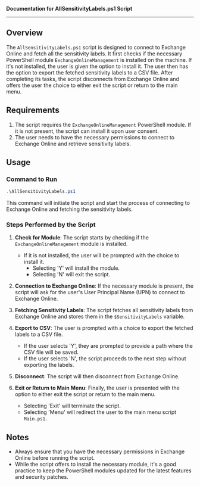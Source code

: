 **Documentation for AllSensitivityLabels.ps1 Script**

---

## **Overview**
The `AllSensitivityLabels.ps1` script is designed to connect to Exchange Online and fetch all the sensitivity labels. It first checks if the necessary PowerShell module `ExchangeOnlineManagement` is installed on the machine. If it's not installed, the user is given the option to install it. The user then has the option to export the fetched sensitivity labels to a CSV file. After completing its tasks, the script disconnects from Exchange Online and offers the user the choice to either exit the script or return to the main menu.

## **Requirements**
1. The script requires the `ExchangeOnlineManagement` PowerShell module. If it is not present, the script can install it upon user consent.
2. The user needs to have the necessary permissions to connect to Exchange Online and retrieve sensitivity labels.

## **Usage**

### **Command to Run**
```powershell
.\AllSensitivityLabels.ps1
```
This command will initiate the script and start the process of connecting to Exchange Online and fetching the sensitivity labels.

### **Steps Performed by the Script**
1. **Check for Module**: The script starts by checking if the `ExchangeOnlineManagement` module is installed.
    - If it is not installed, the user will be prompted with the choice to install it. 
        - Selecting 'Y' will install the module.
        - Selecting 'N' will exit the script.

2. **Connection to Exchange Online**: If the necessary module is present, the script will ask for the user's User Principal Name (UPN) to connect to Exchange Online.

3. **Fetching Sensitivity Labels**: The script fetches all sensitivity labels from Exchange Online and stores them in the `$SensitivityLabels` variable.

4. **Export to CSV**: The user is prompted with a choice to export the fetched labels to a CSV file.
    - If the user selects 'Y', they are prompted to provide a path where the CSV file will be saved.
    - If the user selects 'N', the script proceeds to the next step without exporting the labels.

5. **Disconnect**: The script will then disconnect from Exchange Online.

6. **Exit or Return to Main Menu**: Finally, the user is presented with the option to either exit the script or return to the main menu.
    - Selecting 'Exit' will terminate the script.
    - Selecting 'Menu' will redirect the user to the main menu script `Main.ps1`.

## **Notes**
- Always ensure that you have the necessary permissions in Exchange Online before running the script.
- While the script offers to install the necessary module, it's a good practice to keep the PowerShell modules updated for the latest features and security patches.